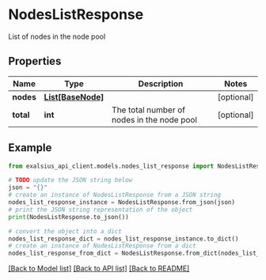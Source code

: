 # NodesListResponse

List of nodes in the node pool

## Properties

Name | Type | Description | Notes
------------ | ------------- | ------------- | -------------
**nodes** | [**List[BaseNode]**](BaseNode.md) |  | [optional] 
**total** | **int** | The total number of nodes in the node pool | [optional] 

## Example

```python
from exalsius_api_client.models.nodes_list_response import NodesListResponse

# TODO update the JSON string below
json = "{}"
# create an instance of NodesListResponse from a JSON string
nodes_list_response_instance = NodesListResponse.from_json(json)
# print the JSON string representation of the object
print(NodesListResponse.to_json())

# convert the object into a dict
nodes_list_response_dict = nodes_list_response_instance.to_dict()
# create an instance of NodesListResponse from a dict
nodes_list_response_from_dict = NodesListResponse.from_dict(nodes_list_response_dict)
```
[[Back to Model list]](../README.md#documentation-for-models) [[Back to API list]](../README.md#documentation-for-api-endpoints) [[Back to README]](../README.md)


